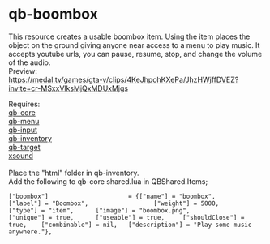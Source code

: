 # qb-boombox

This resource creates a usable boombox item.
Using the item places the object on the ground giving anyone near access to a menu to play music.
It accepts youtube urls, you can pause, resume, stop, and change the volume of the audio.<br>
Preview:<br>
https://medal.tv/games/gta-v/clips/4KeJhpohKXePa/JhzHWjffDVEZ?invite=cr-MSxxVlksMjQxMDUxMjgs
<br>

Requires:<br>
  [qb-core](https://github.com/qbcore-framework/qb-core)<br>
  [qb-menu](https://github.com/qbcore-framework/qb-menu)<br>
  [qb-input](https://github.com/qbcore-framework/qb-input)<br>
  [qb-inventory](https://github.com/qbcore-framework/qb-inventory)<br>
  [qb-target](https://github.com/qbcore-framework/qb-target)<br>
  [xsound](https://github.com/Xogy/xsound)<br>
<br>
Place the "html" folder in qb-inventory.<br>
Add the following to qb-core shared.lua in QBShared.Items;<br>
```
["boombox"] 			     	 = {["name"] = "boombox", 						["label"] = "Boombox", 					["weight"] = 5000, 		["type"] = "item", 		["image"] = "boombox.png", 				["unique"] = true, 		["useable"] = true, 	["shouldClose"] = true,	   ["combinable"] = nil,   ["description"] = "Play some music anywhere."},
```
